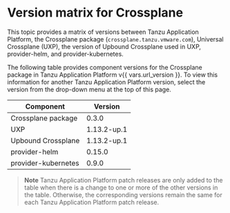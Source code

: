 # Version matrix for Crossplane

This topic provides a matrix of versions between Tanzu Application Platform, the Crossplane package
(`crossplane.tanzu.vmware.com`), Universal Crossplane (UXP), the version of Upbound Crossplane
used in UXP, provider-helm, and provider-kubernetes.

The following table provides component versions for the Crossplane package in Tanzu Application Platform
v{{ vars.url_version }}.
To view this information for another Tanzu Application Platform version, select the version from the drop-down menu at
the top of this page.

<!-- add patch updates in a new column -->

<table>
  <thead>
    <tr>
      <th>Component</th>
      <th>Version</th>
    </tr>
  </thead>
  <tbody>
    <tr>
      <td>Crossplane package</td>
      <td>0.3.0</td>
    </tr>
    <tr>
      <td>UXP</td>
      <td>1.13.2-up.1</td>
    </tr>
    <tr>
      <td>Upbound Crossplane</td>
      <td>1.13.2-up.1</td>
    </tr>
    <tr>
      <td>provider-helm</td>
      <td>0.15.0</td>
    </tr>
    <tr>
      <td>provider-kubernetes</td>
      <td>0.9.0</td>
    </tr>
  </tbody>
</table>

> **Note** Tanzu Application Platform patch releases are only added to the table when there
> is a change to one or more of the other versions in the table. Otherwise, the corresponding
> versions remain the same for each Tanzu Application Platform patch release.
